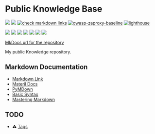 # Public Knowledge Base

[![](https://img.shields.io/github/workflow/status/ivankatliarchuk/knowledge-base/github-pages-deploy/master)][completed-actions-deploy]
[![](https://github.com/ivankatliarchuk/knowledge-base/workflows/changelog/badge.svg)][completed-actions-changelog]
[![check markdown links][md-links-badge]][md-links-status]
[![owasp-zaproxy-baseline][owasp-zaproxy-baseline-badge]][owasp-zaproxy-baseline-status]
[![lighthouse][lighthouse-badge]][lighthouse-status]

![](https://img.shields.io/github/commit-activity/m/ivankatliarchuk/knowledge-base)
![](https://img.shields.io/github/contributors/ivankatliarchuk/knowledge-base)
![](https://img.shields.io/github/last-commit/ivankatliarchuk/knowledge-base)
![](https://img.shields.io/github/issues/ivankatliarchuk/knowledge-base)
[![](https://img.shields.io/github/languages/code-size/ivankatliarchuk/knowledge-base)](https://github.com/ivankatliarchuk/knowledge-base)
[![](https://img.shields.io/github/repo-size/ivankatliarchuk/knowledge-base)](https://github.com/ivankatliarchuk/knowledge-base)
![](https://img.shields.io/github/languages/top/ivankatliarchuk/knowledge-base?color=green&logo=markdown&logoColor=blue)


[MkDocs url for the repository][base-url]

My public Knowledge repository.

## Markdown Documentation

- [Markdown Link](https://daringfireball.net/projects/markdown/syntax#link)
- [Materil Docs](https://squidfunk.github.io/mkdocs-material/reference/lists/)
- [PyMDown](https://facelessuser.github.io/pymdown-extensions)
- [Basic Syntax](https://www.markdownguide.org/basic-syntax/)
- [Mastering Markdown](https://guides.github.com/features/mastering-markdown/)

## TODO

- ⚠️ [Tags](https://squidfunk.github.io/mkdocs-material/setup/setting-up-tags)

[base-url]: https://ivankatliarchuk.github.io/knowledge-base
[completed-actions-deploy]: https://github.com/ivankatliarchuk/knowledge-base/actions/workflows/gh-pages.yml?query=is%3Acompleted
[completed-actions-changelog]: https://github.com/ivankatliarchuk/knowledge-base/actions/workflows/changelog.yml?query=is%3Acompleted
[md-links-badge]: https://github.com/ivankatliarchuk/knowledge-base/actions/workflows/governance.links-checker.yml/badge.svg
[md-links-status]: https://github.com/ivankatliarchuk/knowledge-base/actions/workflows/governance.links-checker.yml
[owasp-zaproxy-baseline-badge]: https://github.com/ivankatliarchuk/knowledge-base/actions/workflows/scan.zap-baseline.yml/badge.svg
[owasp-zaproxy-baseline-status]: https://github.com/ivankatliarchuk/knowledge-base/actions/workflows/scan.zap-baseline.yml
[lighthouse-badge]: https://github.com/ivankatliarchuk/knowledge-base/actions/workflows/scan.lighthouse.yml/badge.svg
[lighthouse-status]: https://github.com/ivankatliarchuk/knowledge-base/actions/workflows/scan.lighthouse.yml
